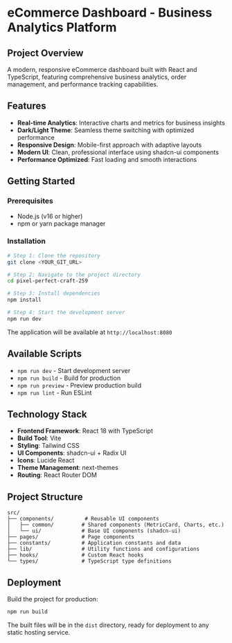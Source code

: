 # eCommerce Dashboard - Business Analytics Platform

## Project Overview

A modern, responsive eCommerce dashboard built with React and TypeScript, featuring comprehensive business analytics, order management, and performance tracking capabilities.

## Features

- **Real-time Analytics**: Interactive charts and metrics for business insights
- **Dark/Light Theme**: Seamless theme switching with optimized performance
- **Responsive Design**: Mobile-first approach with adaptive layouts
- **Modern UI**: Clean, professional interface using shadcn-ui components
- **Performance Optimized**: Fast loading and smooth interactions

## Getting Started

### Prerequisites

- Node.js (v16 or higher)
- npm or yarn package manager

### Installation

```sh
# Step 1: Clone the repository
git clone <YOUR_GIT_URL>

# Step 2: Navigate to the project directory
cd pixel-perfect-craft-259

# Step 3: Install dependencies
npm install

# Step 4: Start the development server
npm run dev
```

The application will be available at `http://localhost:8080`

## Available Scripts

- `npm run dev` - Start development server
- `npm run build` - Build for production
- `npm run preview` - Preview production build
- `npm run lint` - Run ESLint

## Technology Stack

- **Frontend Framework**: React 18 with TypeScript
- **Build Tool**: Vite
- **Styling**: Tailwind CSS
- **UI Components**: shadcn-ui + Radix UI
- **Icons**: Lucide React
- **Theme Management**: next-themes
- **Routing**: React Router DOM

## Project Structure

```
src/
├── components/          # Reusable UI components
│   ├── common/         # Shared components (MetricCard, Charts, etc.)
│   └── ui/             # Base UI components (shadcn-ui)
├── pages/              # Page components
├── constants/          # Application constants and data
├── lib/                # Utility functions and configurations
├── hooks/              # Custom React hooks
└── types/              # TypeScript type definitions
```

## Deployment

Build the project for production:

```sh
npm run build
```

The built files will be in the `dist` directory, ready for deployment to any static hosting service.
